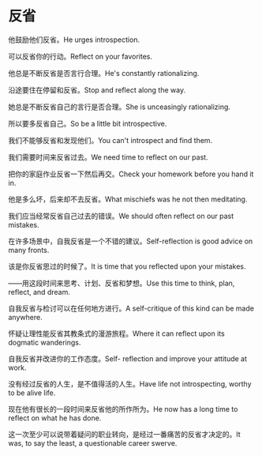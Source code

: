 # 反省

<p><span class="chinese">他鼓励他们反省。</span><span class="english">He urges introspection.</span></p>

<p><span class="chinese">可以反省你的行动。</span><span class="english">Reflect on your favorites.</span></p>

<p><span class="chinese">他总是不断反省是否言行合理。</span><span class="english">He's constantly rationalizing.</span></p>

<p><span class="chinese">沿途要住在停留和反省。</span><span class="english">Stop and reflect along the way.</span></p>

<p><span class="chinese">她总是不断反省自己的言行是否合理。</span><span class="english">She is unceasingly rationalizing.</span></p>

<p><span class="chinese">所以要多反省自己。</span><span class="english">So be a little bit introspective.</span></p>

<p><span class="chinese">我们不能够反省和发现他们。</span><span class="english">You can't introspect and find them.</span></p>

<p><span class="chinese">我们需要时间来反省过去。</span><span class="english">We need time to reflect on our past.</span></p>

<p><span class="chinese">把你的家庭作业反省一下然后再交。</span><span class="english">Check your homework before you hand it in.</span></p>

<p><span class="chinese">他是多么坏，后来却不去反省。</span><span class="english">What mischiefs was he not then meditating.</span></p>

<p><span class="chinese">我们应当经常反省自己过去的错误。</span><span class="english">We should often reflect on our past mistakes.</span></p>

<p><span class="chinese">在许多场景中，自我反省是一个不错的建议。</span><span class="english">Self-reflection is good advice on many fronts.</span></p>

<p><span class="chinese">该是你反省思过的时候了。</span><span class="english">It is time that you reflected upon your mistakes.</span></p>

<p><span class="chinese">——用这段时间来思考、计划、反省和梦想。</span><span class="english">Use this time to think, plan, reflect, and dream.</span></p>

<p><span class="chinese">自我反省与检讨可以在任何地方进行。</span><span class="english">A self-critique of this kind can be made anywhere.</span></p>

<p><span class="chinese">怀疑让理性能反省其教条式的漫游旅程。</span><span class="english">Where it can reflect upon its dogmatic wanderings.</span></p>

<p><span class="chinese">自我反省并改进你的工作态度。</span><span class="english">Self- reflection and improve your attitude at work.</span></p>

<p><span class="chinese">没有经过反省的人生，是不值得活的人生。</span><span class="english">Have life not introspecting, worthy to be alive life.</span></p>

<p><span class="chinese">现在他有很长的一段时间来反省他的所作所为。</span><span class="english">He now has a long time to reflect on what he has done.</span></p>

<p><span class="chinese">这一次至少可以说带着疑问的职业转向，是经过一番痛苦的反省才决定的。</span><span class="english">It was, to say the least, a questionable career swerve.</span></p>

